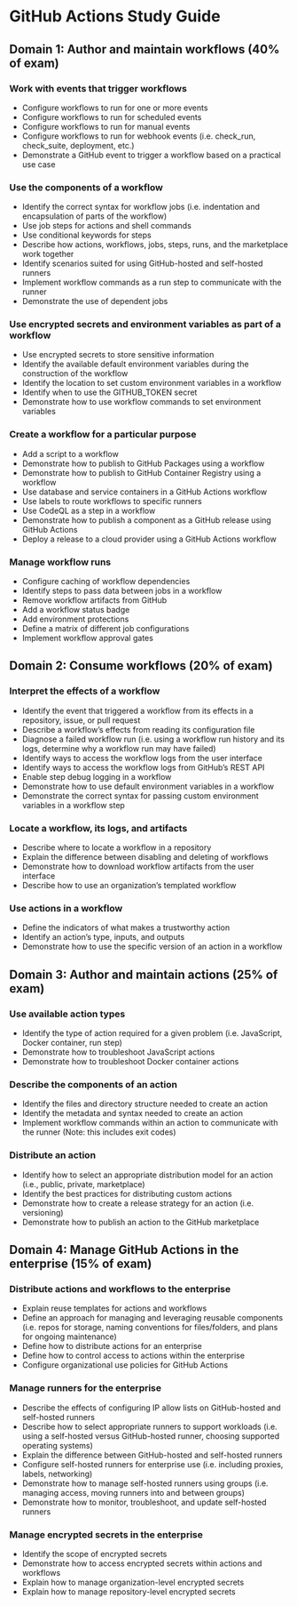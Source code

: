 # GitHub Actions Study Guide

## Domain 1: Author and maintain workflows (40% of exam)

### Work with events that trigger workflows
* Configure workflows to run for one or more events
* Configure workflows to run for scheduled events
* Configure workflows to run for manual events
* Configure workflows to run for webhook events (i.e. check_run, check_suite, deployment, etc.)
* Demonstrate a GitHub event to trigger a workflow based on a practical use case

### Use the components of a workflow
* Identify the correct syntax for workflow jobs (i.e. indentation and encapsulation of parts of the workflow)
* Use job steps for actions and shell commands
* Use conditional keywords for steps
* Describe how actions, workflows, jobs, steps, runs, and the marketplace work together
* Identify scenarios suited for using GitHub-hosted and self-hosted runners
* Implement workflow commands as a run step to communicate with the runner
* Demonstrate the use of dependent jobs

### Use encrypted secrets and environment variables as part of a workflow
* Use encrypted secrets to store sensitive information
* Identify the available default environment variables during the construction of the workflow
* Identify the location to set custom environment variables in a workflow
* Identify when to use the GITHUB_TOKEN secret
* Demonstrate how to use workflow commands to set environment variables

### Create a workflow for a particular purpose
* Add a script to a workflow
* Demonstrate how to publish to GitHub Packages using a workflow
* Demonstrate how to publish to GitHub Container Registry using a workflow
* Use database and service containers in a GitHub Actions workflow
* Use labels to route workflows to specific runners
* Use CodeQL as a step in a workflow
* Demonstrate how to publish a component as a GitHub release using GitHub Actions
* Deploy a release to a cloud provider using a GitHub Actions workflow

### Manage workflow runs
* Configure caching of workflow dependencies
* Identify steps to pass data between jobs in a workflow
* Remove workflow artifacts from GitHub
* Add a workflow status badge
* Add environment protections
* Define a matrix of different job configurations
* Implement workflow approval gates

## Domain 2: Consume workflows (20% of exam)

### Interpret the effects of a workflow
* Identify the event that triggered a workflow from its effects in a repository, issue, or pull request
* Describe a workflow’s effects from reading its configuration file
* Diagnose a failed workflow run (i.e. using a workflow run history and its logs, determine why a workflow run may have failed)
* Identify ways to access the workflow logs from the user interface
* Identify ways to access the workflow logs from GitHub’s REST API
* Enable step debug logging in a workflow
* Demonstrate how to use default environment variables in a workflow
* Demonstrate the correct syntax for passing custom environment variables in a workflow step

### Locate a workflow, its logs, and artifacts
* Describe where to locate a workflow in a repository
* Explain the difference between disabling and deleting of workflows
* Demonstrate how to download workflow artifacts from the user interface
* Describe how to use an organization’s templated workflow

### Use actions in a workflow
* Define the indicators of what makes a trustworthy action
* Identify an action’s type, inputs, and outputs
* Demonstrate how to use the specific version of an action in a workflow

## Domain 3: Author and maintain actions (25% of exam)

### Use available action types
* Identify the type of action required for a given problem (i.e. JavaScript, Docker container, run step)
* Demonstrate how to troubleshoot JavaScript actions
* Demonstrate how to troubleshoot Docker container actions

### Describe the components of an action
* Identify the files and directory structure needed to create an action
* Identify the metadata and syntax needed to create an action
* Implement workflow commands within an action to communicate with the runner (Note: this includes exit codes)

### Distribute an action
* Identify how to select an appropriate distribution model for an action (i.e., public, private, marketplace)
* Identify the best practices for distributing custom actions
* Demonstrate how to create a release strategy for an action (i.e. versioning)
* Demonstrate how to publish an action to the GitHub marketplace

## Domain 4: Manage GitHub Actions in the enterprise (15% of exam)

### Distribute actions and workflows to the enterprise
* Explain reuse templates for actions and workflows
* Define an approach for managing and leveraging reusable components (i.e. repos for storage, naming conventions for files/folders, and plans for ongoing maintenance)
* Define how to distribute actions for an enterprise
* Define how to control access to actions within the enterprise
* Configure organizational use policies for GitHub Actions

### Manage runners for the enterprise
* Describe the effects of configuring IP allow lists on GitHub-hosted and self-hosted runners
* Describe how to select appropriate runners to support workloads (i.e. using a self-hosted versus GitHub-hosted runner, choosing supported operating systems)
* Explain the difference between GitHub-hosted and self-hosted runners
* Configure self-hosted runners for enterprise use (i.e. including proxies, labels, networking)
* Demonstrate how to manage self-hosted runners using groups (i.e. managing access, moving runners into and between groups)
* Demonstrate how to monitor, troubleshoot, and update self-hosted runners

### Manage encrypted secrets in the enterprise
* Identify the scope of encrypted secrets
* Demonstrate how to access encrypted secrets within actions and workflows
* Explain how to manage organization-level encrypted secrets
* Explain how to manage repository-level encrypted secrets
